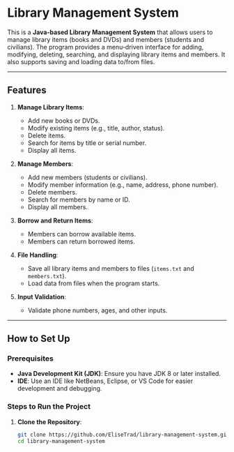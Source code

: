 # Library Management System

This is a **Java-based Library Management System** that allows users to manage library items (books and DVDs) and members (students and civilians). The program provides a menu-driven interface for adding, modifying, deleting, searching, and displaying library items and members. It also supports saving and loading data to/from files.

---

## Features

1. **Manage Library Items**:
   - Add new books or DVDs.
   - Modify existing items (e.g., title, author, status).
   - Delete items.
   - Search for items by title or serial number.
   - Display all items.

2. **Manage Members**:
   - Add new members (students or civilians).
   - Modify member information (e.g., name, address, phone number).
   - Delete members.
   - Search for members by name or ID.
   - Display all members.

3. **Borrow and Return Items**:
   - Members can borrow available items.
   - Members can return borrowed items.

4. **File Handling**:
   - Save all library items and members to files (`items.txt` and `members.txt`).
   - Load data from files when the program starts.

5. **Input Validation**:
   - Validate phone numbers, ages, and other inputs.

---

## How to Set Up

### Prerequisites
- **Java Development Kit (JDK)**: Ensure you have JDK 8 or later installed.
- **IDE**: Use an IDE like NetBeans, Eclipse, or VS Code for easier development and debugging.

### Steps to Run the Project
1. **Clone the Repository**:
   ```bash
   git clone https://github.com/EliseTrad/library-management-system.git
   cd library-management-system
